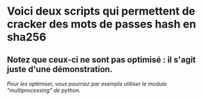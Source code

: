 <h1>Voici deux scripts qui permettent de cracker des mots de passes hash en sha256</h1>
<h2>Notez que ceux-ci ne sont pas optimisé : il s'agit juste d'une démonstration.</h2>
<em>Pour les optimiser, vous pourriez par exemple utiliser le module "multiprocessing" de python.</em>
